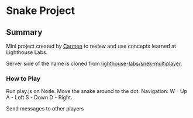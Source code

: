 # Snake Project

## Summary
Mini project created by [Carmen](https://github.com/carmtsang) to review and use concepts learned at Lighthouse Labs. 


Server side of the name is cloned from [lighthouse-labs/snek-multiplayer](https://github.com/lighthouse-labs/snek-multiplayer.git).

### How to Play
Run play.js on Node. Move the snake around to the dot.
Navigation:
W - Up
A - Left
S - Down
D - Right.

Send messages to other players

